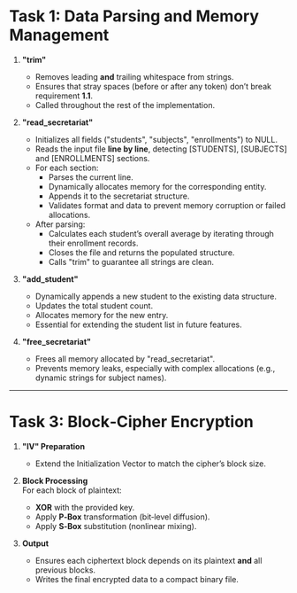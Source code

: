 # Task 1: Data Parsing and Memory Management

1. **"trim"**  
   - Removes leading **and** trailing whitespace from strings.  
   - Ensures that stray spaces (before or after any token) don’t break requirement **1.1**.  
   - Called throughout the rest of the implementation.

2. **"read_secretariat"**  
   - Initializes all fields ("students", "subjects", "enrollments") to NULL.  
   - Reads the input file **line by line**, detecting [STUDENTS], [SUBJECTS] and [ENROLLMENTS] sections.  
   - For each section:  
     - Parses the current line.  
     - Dynamically allocates memory for the corresponding entity.  
     - Appends it to the secretariat structure.  
     - Validates format and data to prevent memory corruption or failed allocations.  
   - After parsing:  
     - Calculates each student’s overall average by iterating through their enrollment records.  
     - Closes the file and returns the populated structure.  
     - Calls "trim" to guarantee all strings are clean.

3. **"add_student"**  
   - Dynamically appends a new student to the existing data structure.  
   - Updates the total student count.  
   - Allocates memory for the new entry.  
   - Essential for extending the student list in future features.

4. **"free_secretariat"**  
   - Frees all memory allocated by "read_secretariat".  
   - Prevents memory leaks, especially with complex allocations (e.g., dynamic strings for subject names).

---

# Task 3: Block‐Cipher Encryption

1. **"IV" Preparation**  
   - Extend the Initialization Vector to match the cipher’s block size.

2. **Block Processing**  
   For each block of plaintext:  
   - **XOR** with the provided key.  
   - Apply **P‐Box** transformation (bit‐level diffusion).  
   - Apply **S‐Box** substitution (nonlinear mixing).

3. **Output**  
   - Ensures each ciphertext block depends on its plaintext **and** all previous blocks.  
   - Writes the final encrypted data to a compact binary file.